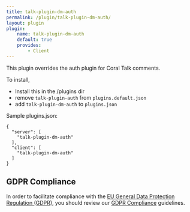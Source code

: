 ```yaml
---
title: talk-plugin-dm-auth
permalink: /plugin/talk-plugin-dm-auth/
layout: plugin
plugin:
    name: talk-plugin-dm-auth
    default: true
    provides:
        - Client
---
```


This plugin overrides the auth plugin for Coral Talk comments.

To install,
- Install this in the /plugins dir
- remove `talk-plugin-auth` from `plugins.default.json`
- add `talk-plugin-dm-auth` to `plugins.json`

Sample plugins.json:

```
{
  "server": [
    "talk-plugin-dm-auth"
  ],
  "client": [
    "talk-plugin-dm-auth"
  ]
}
```


## GDPR Compliance

In order to facilitate compliance with the
[EU General Data Protection Regulation (GDPR)](https://www.eugdpr.org/), you
should review our [GDPR Compliance](/talk/integrating/gdpr/) guidelines.
